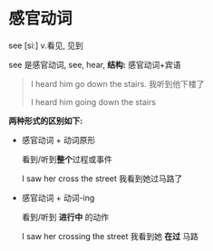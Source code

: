 # 感官动词



see	[siː] v.看见, 见到

see 是感官动词, see, hear, **结构:** 感官动词+宾语

>  I heard him go down the stairs. 我听到他下楼了
>
> I heard him going down the stairs

**两种形式的区别如下:**

- 感官动词 + 动词原形

  看到/听到**整个**过程或事件

  I saw her cross the street 我看到她过马路了

- 感官动词 + 动词-ing

  看到/听到 **进行中** 的动作

  I saw her crossing the street 我看到她 **在过** 马路

